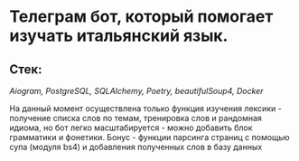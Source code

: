 
<h1>Телеграм бот, который помогает изучать итальянский язык.</h1>
<p> 
<h2>Стек:</h2></p>
<p> 
 <p><i>Aiogram, PostgreSQL, SQLAlchemy, Poetry, beautifulSoup4, Docker </b></i>
</p>

На данный момент осуществлена только функция изучения лексики - получение списка слов по темам, тренировка слов  и рандомная идиома, но бот легко масштабируется - можно добавить блок грамматики и фонетики.
Бонус - функции парсинга страниц с помощью супа (модуля bs4) и добавления полученных слов в базу данных



